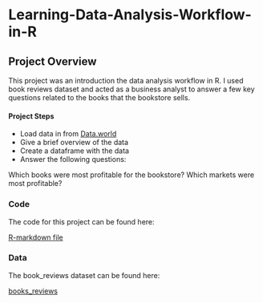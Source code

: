 # Learning-Data-Analysis-Workflow-in-R

## Project Overview

This project was an introduction the data analysis workflow in R. I used book reviews dataset and acted as a business analyst to answer a few key questions related to the books that the bookstore sells.

#### Project Steps

- Load data in from [Data.world](https://data.world/dataquest/book-reviews)
- Give a brief overview of the data
- Create a dataframe with the data
- Answer the following questions:

Which books were most profitable for the bookstore?
Which markets were most profitable?

### Code

The code for this project can be found here:

[R-markdown file](https://github.com/Drewsky33/Learning-Data-Analysis-Workflow-in-R/blob/main/CreateAnEfficientDataAnalysisWorkflow.Rmd)


### Data

The book_reviews dataset can be found here:

[books_reviews](https://github.com/Drewsky33/Learning-Data-Analysis-Workflow-in-R/blob/main/book_reviews.csv)
